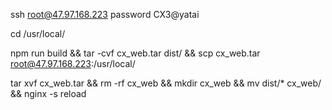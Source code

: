 ssh root@47.97.168.223
password CX3@yatai

cd /usr/local/

npm run build && tar -cvf cx_web.tar dist/ && scp cx_web.tar root@47.97.168.223:/usr/local/

tar xvf cx_web.tar && rm -rf cx_web && mkdir cx_web && mv dist/* cx_web/ && nginx -s reload
